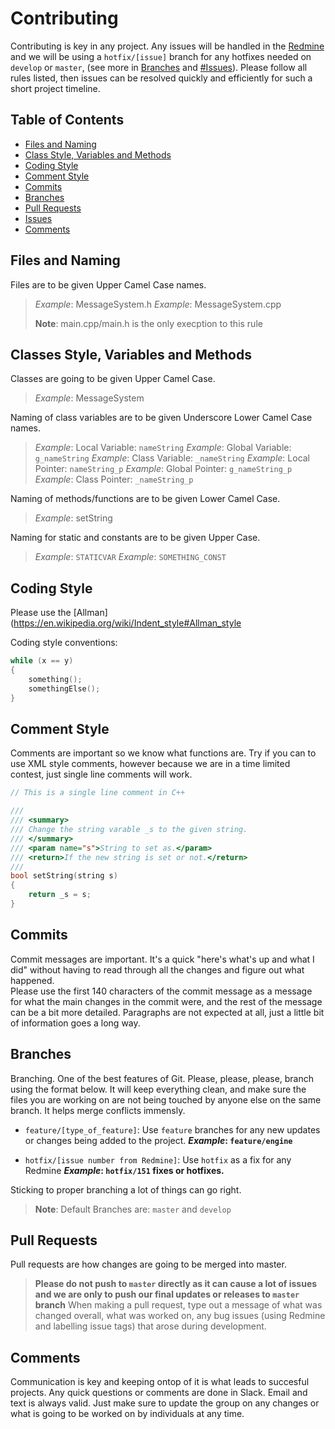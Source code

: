 # Contributing

Contributing is key in any project. Any issues will be handled in the [Redmine](http://btechgames.bcit.ca/redmine/projects/term4-tankroyale?jump=welcome) and we will be using a `hotfix/[issue]` branch for any hotfixes needed on `develop` or `master`, (see more in [Branches](#Branches) and [#Issues](#Issues)). Please follow all rules listed, then issues can be resolved quickly and efficiently for such a short project timeline.

## Table of Contents

* [Files and Naming](#files-and-naming)
* [Class Style, Variables and Methods](#class-style,-variables-and-methods)
* [Coding Style](#coding-style)
* [Comment Style](#comment-style)
* [Commits](#commits)
* [Branches](#branches)
* [Pull Requests](#pull-requests)
* [Issues](#issues)
* [Comments](#comments)

## Files and Naming

Files are to be given Upper Camel Case names.

>*Example*: MessageSystem.h
>*Example*: MessageSystem.cpp
>
>**Note**: main.cpp/main.h is the only execption to this rule

## Classes Style, Variables and Methods

Classes are going to be given Upper Camel Case.
>*Example*: MessageSystem

Naming of class variables are to be given Underscore Lower Camel Case names.
>*Example*: Local Variable: `nameString`
>*Example*: Global Variable: `g_nameString`
>*Example*: Class Variable: `_nameString`
>*Example*: Local Pointer: `nameString_p`
>*Example*: Global Pointer: `g_nameString_p`
>*Example*: Class Pointer: `_nameString_p`

Naming of methods/functions are to be given Lower Camel Case.
>*Example*: setString

Naming for static and constants are to be given Upper Case.
>*Example*: `STATICVAR`
>*Example*: `SOMETHING_CONST`

## Coding Style

Please use the [Allman](https://en.wikipedia.org/wiki/Indent_style#Allman_style

Coding style conventions:

```cpp
while (x == y)
{
    something();
    somethingElse();
}
```

## Comment Style

Comments are important so we know what functions are. Try if you can to use XML 
style comments, however because we are in a time limited contest, just single 
line comments will work.

```cpp
// This is a single line comment in C++
```

```cpp
///
/// <summary>
/// Change the string varable _s to the given string.
/// </summary>
/// <param name="s">String to set as.</param>
/// <return>If the new string is set or not.</return>
///
bool setString(string s)
{
    return _s = s;
}
```

## Commits

Commit messages are important. It's a quick "here's what's up and what I did" 
without having to read through all the changes and figure out what happened.  
Please use the first 140 characters of the commit message as a message for what 
the main changes in the commit were, and the rest of the message can be a bit 
more detailed. Paragraphs are not expected at all, just a little bit of 
information goes a long way.

## Branches

Branching. One of the best features of Git. Please, please, please, branch
using the format below. It will keep everything clean, and make sure the files
you are working on are not being touched by anyone else on the same branch. It
helps merge conflicts immensly.

* `feature/[type_of_feature]`: Use `feature` branches for any new updates or changes being added to the project. ***Example*: `feature/engine`**

* `hotfix/[issue number from Redmine]`: Use `hotfix` as a fix for any Redmine ***Example*: `hotfix/151` fixes or hotfixes.**

Sticking to proper branching a lot of things can go right.
> **Note**: Default Branches are: `master` and `develop`

## Pull Requests

Pull requests are how changes are going to be merged into master.
> **Please do not push to `master` directly as it can cause a lot of issues and
> we are only to push our final updates or releases to `master` branch**
> When making a pull request, type out a message of what was changed overall,
> what was worked on, any bug issues (using Redmine and labelling issue tags)
> that arose during development.

## Comments

Communication is key and keeping ontop of it is what leads to succesful 
projects. Any quick questions or comments are done in Slack. Email and text is 
always valid. Just make sure to update the group on any changes or what is 
going to be worked on by individuals at any time.